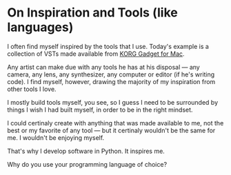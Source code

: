 On Inspiration and Tools (like languages)
=========================================

I often find myself inspired by the tools that I use. Today's example is
a collection of VSTs made available from
[KORG Gadget for Mac](http://www.korg.com/us/products/software/korg_gadget/for_mac.php).

Any artist can make due with any tools he has at his disposal — any camera, any lens,
any synthesizer, any computer or editor (if he's writing code). I find myself,
however, drawing the majority of my inspiration from other tools I love.

I mostly build tools myself, you see, so I guess I need to be surrounded by
things I wish I had built myself, in order to be in the right mindset.

I could certinaly create with anything that was made available to me, not
the best or my favorite of any tool — but it certinaly wouldn't be the same
for me. I wouldn't be enjoying myself.

That's why I develop software in Python. It inspires me.

Why do you use your programming language of choice?